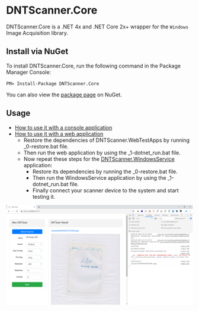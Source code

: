 DNTScanner.Core
=======

DNTScanner.Core is a .NET 4x and .NET Core 2x+ wrapper for the `Windows` Image Acquisition library.

Install via NuGet
-----------------
To install DNTScanner.Core, run the following command in the Package Manager Console:

```
PM> Install-Package DNTScanner.Core
```

You can also view the [package page](http://www.nuget.org/packages/DNTScanner.Core/) on NuGet.


Usage
-----
- [How to use it with a console application](/DNTScanner.Core.Tests/DNTScanner.ConsoleTestApp/Program.cs)
- [How to use it with a web application](/DNTScanner.Core.Tests/DNTScanner.WebTestApps/DNTScanner.ASPNETCoreApp/Controllers/ScannerController.cs)
  - Restore the dependencies of DNTScanner.WebTestApps by running _0-restore.bat file.
  - Then run the web application by using the _1-dotnet_run.bat file.
  - Now repeat these steps for the [DNTScanner.WindowsService](/DNTScanner.Core.Tests/DNTScanner.WebTestApps/DNTScanner.WindowsService/Program.cs) application:
     - Restore its dependencies by running the _0-restore.bat file.
     - Then run the WindowsService application by using the _1-dotnet_run.bat file.
	 - Finally connect your scanner device to the system and start testing it.

![test-scanner](/DNTScanner.Core.Tests/DNTScanner.WebTestApps/DNTScanner.ASPNETCoreApp/wwwroot/uploads/test-scanner.gif)